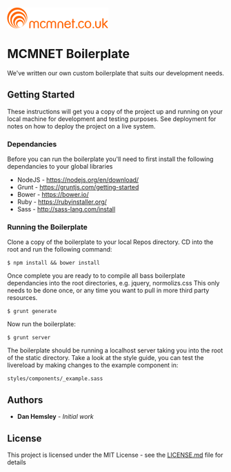 ![](https://github.com/Hemmersfield/boilerplate/blob/master/images/logo.svg)

# MCMNET Boilerplate

We've written our own custom boilerplate that suits our development needs. 

## Getting Started

These instructions will get you a copy of the project up and running on your local machine for development and testing purposes. See deployment for notes on how to deploy the project on a live system.

### Dependancies

Before you can run the boilerplate you'll need to first install the following dependancies to your global libraries

* NodeJS - https://nodejs.org/en/download/ 
* Grunt - https://gruntjs.com/getting-started
* Bower - https://bower.io/
* Ruby - https://rubyinstaller.org/ 
* Sass - http://sass-lang.com/install 


### Running the Boilerplate

Clone a copy of the boilerplate to your local Repos directory. CD into the root and run the following command:

```
$ npm install && bower install
```

Once complete you are ready to to compile all bass boilerplate dependancies into the root directories, e.g. jquery, normolizs.css This only needs to be done once, or any time you want to pull in more third party resources.

```
$ grunt generate
```

Now run the boilerplate:

```
$ grunt server
```

The boilerplate should be running a localhost server taking you into the root of the static directory. Take a look at the style guide, you can test the livereload by making changes to the example component in:

```
styles/components/_example.sass
```

## Authors

* **Dan Hemsley** - *Initial work*


## License

This project is licensed under the MIT License - see the [LICENSE.md](LICENSE.md) file for details

